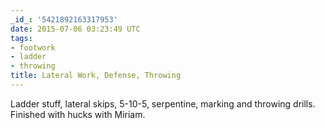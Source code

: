 ```yaml
---
_id_: '5421892163317953'
date: 2015-07-06 03:23:49 UTC
tags:
- footwork
- ladder
- throwing
title: Lateral Work, Defense, Throwing
---
```


Ladder stuff, lateral skips, 5-10-5, serpentine, marking and throwing
drills. Finished with hucks with Miriam.
